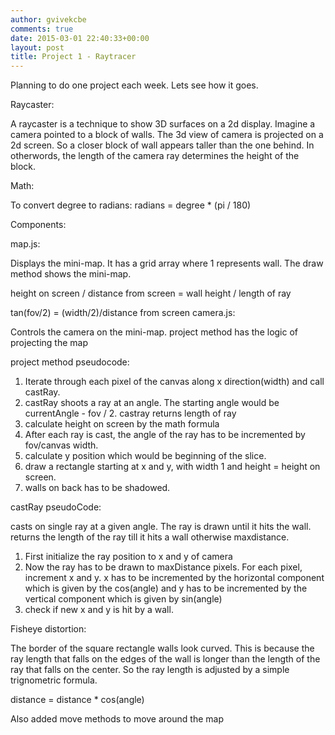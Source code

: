 ```yaml
---
author: gvivekcbe
comments: true
date: 2015-03-01 22:40:33+00:00
layout: post
title: Project 1 - Raytracer
---
```

Planning to do one project each week. Lets see how it goes.

Raycaster:

A raycaster is a technique to show 3D surfaces on a 2d display.
Imagine a camera pointed to a block of walls. 
The 3d view of camera is projected on a 2d screen. So a closer block of wall appears taller than the one behind. In otherwords, the length of the camera ray determines the height of the block.

Math:

To convert degree to radians:
radians = degree * (pi / 180)



Components:


map.js:

Displays the mini-map. It has a grid array where 1 represents wall.
The draw method shows the mini-map.

height on screen / distance from screen = wall height / length of ray

tan(fov/2) = (width/2)/distance from screen
camera.js:

Controls the camera on the mini-map. project method has the logic of projecting the map

project method pseudocode:

1) Iterate through each pixel of the canvas along x direction(width) and call castRay.
2) castRay shoots a ray at an angle. The starting angle would be currentAngle - fov / 2. castray returns length of ray
3) calculate height on screen by the math formula
4) After each ray is cast, the angle of the ray has to be incremented by fov/canvas width.
5) calculate y position which would be beginning of the slice.
6) draw a rectangle starting at x and y, with width 1 and height = height on screen.
7) walls on back has to be shadowed.

castRay pseudoCode:

casts on single ray at a  given angle. The ray is drawn until it hits the wall. 
returns the length of the ray till it hits a wall otherwise maxdistance. 

1) First initialize the ray position to x and y of camera
2) Now the ray has to be drawn to maxDistance pixels. For each pixel, increment x and y. x has to be incremented by the horizontal component which is given by the cos(angle) and y has to be incremented by the vertical component which is given by sin(angle)
3) check if new x and y is hit by a wall.

Fisheye distortion:

The border of the square rectangle walls look curved. This is because the ray length that falls on the edges of the wall is longer than the length of the ray that falls on the center. So the ray length is adjusted by a simple trignometric formula. 

distance = distance * cos(angle)

Also added move methods to move around the map


